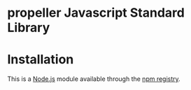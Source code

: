# propeller Javascript Standard Library

# Installation
This is a [Node.js][nodejs] module available through the
[npm registry][npm].

[nodejs]: https://nodejs.org/en/
[npm]: https://www.npmjs.com/

